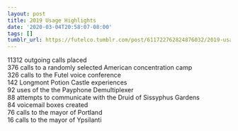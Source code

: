 ```yaml
---
layout: post
title: 2019 Usage Highlights
date: '2020-03-04T20:58:07-08:00'
tags: []
tumblr_url: https://futelco.tumblr.com/post/611722762824876032/2019-usage-highlights
---
```

11312 outgoing calls placed  
376 calls to a randomly selected American concentration camp  
326 calls to the Futel voice conference  
142 Longmont Potion Castle experiences  
92 uses of the the Payphone Demultiplexer  
88 attempts to communicate with the Druid of Sissyphus Gardens  
84 voicemail boxes created  
76 calls to the mayor of Portland  
16 calls to the mayor of Ypsilanti

